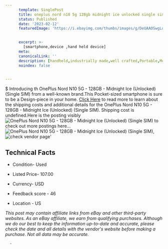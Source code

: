 ```yaml
---
      template: SinglePost
      title: oneplus nord n10 5g 128gb midnight ice unlocked single sim 
      status: Published
      date: '2023-02-12'
      featuredImage: 'https://i.ebayimg.com/thumbs/images/g/DeUAAOSwgLdj4Fbh/s-l225.jpg'
       

      excerpt: >-
        [smartphone,device ,hand held device]
      meta:
      canonicalLink: ''
      description: [handheld,industrially made,well crafted,Portable,Mobile,Compact,Convenient,Lightweight,Maneuverable,Man-portable,Miniature,Carriable,Hand-held,Light,Holdable,Transportable,Mobile device,Pocket-sized,On-the-go,Wireless,Cordless,Compact size,Convenient size, smartphone,device ,hand held device]
      noindex: false
      

---
```

$
      Introducing th OnePlus Nord N10 5G - 128GB - Midnight Ice (Unlocked) (Single SIM) from a well-known brand.This Pocket-sized smartphone is sure to be a Design-piece in your home. [Click Here](https://www.ebay.com/itm/134438804628?hash=item1f4d2d5c94%3Ag%3ADeUAAOSwgLdj4Fbh&mkevt=1&mkcid=1&mkrid=711-53200-19255-0&campid=%253CePNCampaignId%253E&customid=%253CreferenceId%253E&toolid=10049) to read more to learn about the shipping costs and additional details for the OnePlus Nord N10 5G - 128GB - Midnight Ice (Unlocked) (Single SIM). Shipping cost is undefined.Here is the posting visibly ![OnePlus Nord N10 5G - 128GB - Midnight Ice (Unlocked) (Single SIM)](https://i.ebayimg.com/thumbs/images/g/DeUAAOSwgLdj4Fbh/s-l225.jpg) to check out more postings here... ![OnePlus Nord N10 5G - 128GB - Midnight Ice (Unlocked) (Single SIM)](https://i.ebayimg.com/images/g/DeUAAOSwgLdj4Fbh/s-l1600.jpg), ![check vendor page](https://origin-galleryplus.ebayimg.com/ws/web/134438804628_2_0_1/225x225.jpg,https://origin-galleryplus.ebayimg.com/ws/web/134438804628_3_0_1/225x225.jpg)'

      

 ## Technical Facts 



     
      

 - Condition- Used 


      

 - Listed Price- 107.00 


      

 - Currency- USD 


      

 - Feedback score - 46 


      

 - Location - US 


      
      

 *_This post may contain affiliate links from eBay and other third-party websites. As an eBay affiliate, we earn from qualifying purchases. Although we do our best to keep the information up-to-date and accurate, please check the date and all details with the vendor's website before making a purchase. Not all data may be accurate._*




      -
